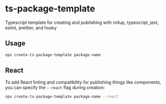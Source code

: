 # ts-package-template

Typescript template for creating and publishing with rollup, typescript, jest, eslint, prettier, and husky

## Usage

```sh
npx create-ts-package-template package-name
```

## React

To add React linting and compatibility for publishing things like components, you can specify the
`--react` flag during creation:

```sh
npx create-ts-package-template package-name --react
```
